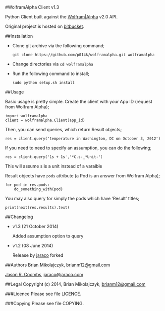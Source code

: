 #WolframAlpha Client
v1.3

Python Client built against the [Wolfram|Alpha](http://wolframalpha.com)
v2.0 API.

Original project is hosted on [bitbucket](http://bitbucket.org/jaraco/wolframalpha).

##Installation

* Clone git archive via the following command; 
  
  `git clone https://github.com/p014k/wolframalpha.git wolframalpha`
* Change directories via `cd wolframalpha`
* Run the following command to install;
  
  `sudo python setup.sh install`

##Usage

Basic usage is pretty simple. Create the client with your App ID (request from
Wolfram Alpha);

    import wolframalpha
    client = wolframalpha.Client(app_id)

Then, you can send queries, which return Result objects;

    res = client.query('temperature in Washington, DC on October 3, 2012')

If you need to need to specify an assumption, you can do the following;

    res = client.query('1s + 1s','*C.s-_*Unit-')

This will assume s is a unit instead of a varaible

Result objects have `pods` attribute (a Pod is an answer from Wolfram Alpha);

    for pod in res.pods:
        do_something_with(pod)

You may also query for simply the pods which have 'Result' titles;

    print(next(res.results).text)

##Changelog
* v1.3 (21 October 2014)

  Added assumption option to query

* v1.2 (08 June 2014)

  Release by [jaraco](http://bitbucket.org/jaraco/wolframalpha) forked

##Authors
[Brian Mikolajczyk](https://github.com/p014k), brianm12@gmail.com

[Jason R. Coombs](http://bitbucket.org/jaraco), jaraco@jaraco.com

##Legal
Copyright (c) 2014, Brian Mikolajczyk, brianm12@gmail.com

###Licence
Please see file LICENCE.

###Copying
Please see file COPYING.

